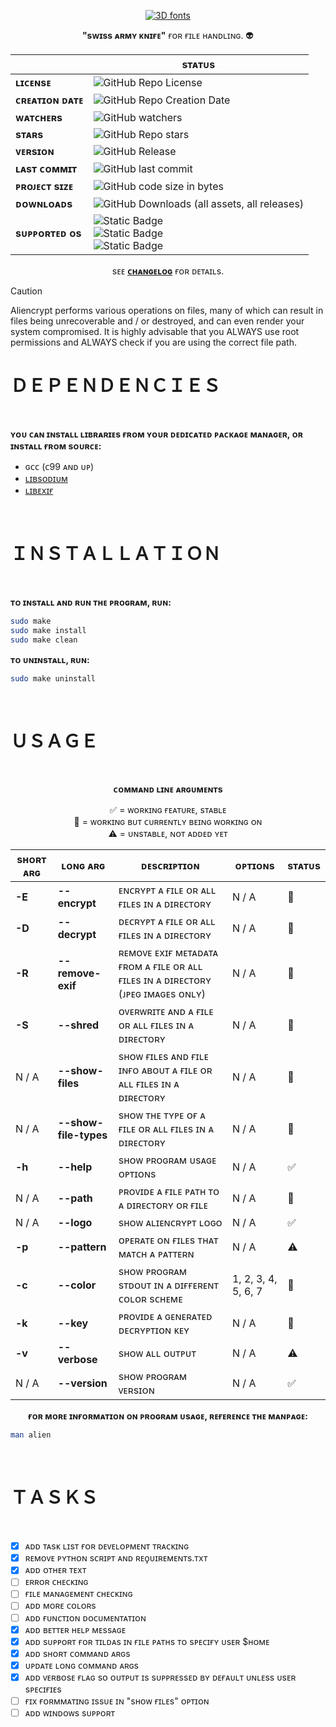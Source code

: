 <div id="header" align="center">

  [![3D fonts](https://see.fontimg.com/api/renderfont4/rg737/eyJyIjoiZnMiLCJoIjo2OCwidyI6MjAwMCwiZnMiOjM0LCJmZ2MiOiIjNkNGRjBFIiwiYmdjIjoiI0ZGRkZGRiIsInQiOjF9/QWxpZW5jcnlwdA/perdite-hollow-regular.png)](https://www.fontspace.com/category/3d)

  **"sᴡɪss ᴀʀᴍʏ ᴋɴɪғᴇ"** ғᴏʀ ғɪʟᴇ ʜᴀɴᴅʟɪɴɢ. :alien:

  | | sᴛᴀᴛᴜs
  -|-
  **ʟɪᴄᴇɴsᴇ** | ![GitHub Repo License](https://img.shields.io/github/license/bombenheimer/aliencrypt?style=flat&logo=github)
  **ᴄʀᴇᴀᴛɪᴏɴ ᴅᴀᴛᴇ** | ![GitHub Repo Creation Date](https://img.shields.io/github/created-at/bombenheimer/aliencrypt?style=flat&logo=github)
  **ᴡᴀᴛᴄʜᴇʀs** | ![GitHub watchers](https://img.shields.io/github/watchers/bombenheimer/aliencrypt?style=flat&logo=github)
  **sᴛᴀʀs** | ![GitHub Repo stars](https://img.shields.io/github/stars/bombenheimer/aliencrypt?style=flat&logo=github)
  **ᴠᴇʀsɪᴏɴ** | ![GitHub Release](https://img.shields.io/github/v/release/bombenheimer/aliencrypt?style=flat&logo=github&color=5D3FD3)
  **ʟᴀsᴛ ᴄᴏᴍᴍɪᴛ** | ![GitHub last commit](https://img.shields.io/github/last-commit/bombenheimer/aliencrypt?style=flat&logo=github)
  **ᴘʀᴏᴊᴇᴄᴛ sɪᴢᴇ** | ![GitHub code size in bytes](https://img.shields.io/github/languages/code-size/bombenheimer/aliencrypt?style=flat&logo=github&color=orange)
  **ᴅᴏᴡɴʟᴏᴀᴅs** | ![GitHub Downloads (all assets, all releases)](https://img.shields.io/github/downloads/bombenheimer/aliencrypt/total?style=flat&logo=github)
  **sᴜᴘᴘᴏʀᴛᴇᴅ ᴏs** | ![Static Badge](https://img.shields.io/badge/Supported-green?style=flat&logo=linux&logoColor=white&label=GNU%20%2F%20Linux&color=0BDA51) </br> ![Static Badge](https://img.shields.io/badge/Supported-green?style=flat&logo=apple&logoColor=white&label=macOS&color=0BDA51) </br> ![Static Badge](https://img.shields.io/badge/Not%20Supported-red?style=flat&logo=windows&logoColor=white&label=Windows&color=FF3131)
  
  sᴇᴇ [**ᴄʜᴀɴɢᴇʟᴏɢ**](CHANGELOG.md) ғᴏʀ ᴅᴇᴛᴀɪʟs.

</div>

>[!CAUTION]
> Aliencrypt performs various operations on files, many of which can result in files being unrecoverable and / or destroyed, and can even render your system compromised. It is highly advisable that you ALWAYS use root permissions and ALWAYS check if you are using the correct file path.

# ＤＥＰＥＮＤＥＮＣＩＥＳ

  </br>

  **ʏᴏᴜ ᴄᴀɴ ɪɴsᴛᴀʟʟ ʟɪʙʀᴀʀɪᴇs ғʀᴏᴍ ʏᴏᴜʀ ᴅᴇᴅɪᴄᴀᴛᴇᴅ ᴘᴀᴄᴋᴀɢᴇ ᴍᴀɴᴀɢᴇʀ, ᴏʀ ɪɴsᴛᴀʟʟ ғʀᴏᴍ sᴏᴜʀᴄᴇ:**
  
  - ɢᴄᴄ (ᴄ99 ᴀɴᴅ ᴜᴘ)
  - [ʟɪʙsᴏᴅɪᴜᴍ](https://github.com/jedisct1/libsodium/releases/tag/1.0.19-RELEASE)
  - [ʟɪʙᴇxɪғ](https://github.com/libexif/libexif/releases/tag/v0.6.24)

  </br>

# ＩＮＳＴＡＬＬＡＴＩＯＮ

  </br>

  **ᴛᴏ ɪɴsᴛᴀʟʟ ᴀɴᴅ ʀᴜɴ ᴛʜᴇ ᴘʀᴏɢʀᴀᴍ, ʀᴜɴ:**
  ```bash
  sudo make
  sudo make install
  sudo make clean
  ```

  **ᴛᴏ ᴜɴɪɴsᴛᴀʟʟ, ʀᴜɴ:**
  ```bash
  sudo make uninstall
  ```

  </br>

# ＵＳＡＧＥ

</br>
<div id="header" align="center">
  
  **ᴄᴏᴍᴍᴀɴᴅ ʟɪɴᴇ ᴀʀɢᴜᴍᴇɴᴛs**

  ✅ = ᴡᴏʀᴋɪɴɢ ғᴇᴀᴛᴜʀᴇ, sᴛᴀʙʟᴇ
  </br>
  🚧 = ᴡᴏʀᴋɪɴɢ ʙᴜᴛ ᴄᴜʀʀᴇɴᴛʟʏ ʙᴇɪɴɢ ᴡᴏʀᴋɪɴɢ ᴏɴ
  </br>
  ⚠️ = ᴜɴsᴛᴀʙʟᴇ, ɴᴏᴛ ᴀᴅᴅᴇᴅ ʏᴇᴛ
  
  **sʜᴏʀᴛ ᴀʀɢ** | **ʟᴏɴɢ ᴀʀɢ** | **ᴅᴇsᴄʀɪᴘᴛɪᴏɴ** | **ᴏᴘᴛɪᴏɴs** | **sᴛᴀᴛᴜs**
  -|-|-|-|-
  **-E** | **--encrypt** | ᴇɴᴄʀʏᴘᴛ ᴀ ғɪʟᴇ ᴏʀ ᴀʟʟ ғɪʟᴇs ɪɴ ᴀ ᴅɪʀᴇᴄᴛᴏʀʏ | N / A | 🚧
  **-D** | **--decrypt** | ᴅᴇᴄʀʏᴘᴛ ᴀ ғɪʟᴇ ᴏʀ ᴀʟʟ ғɪʟᴇs ɪɴ ᴀ ᴅɪʀᴇᴄᴛᴏʀʏ | N / A | 🚧
  **-R** | **--remove-exif** | ʀᴇᴍᴏᴠᴇ ᴇxɪғ ᴍᴇᴛᴀᴅᴀᴛᴀ ғʀᴏᴍ ᴀ ғɪʟᴇ ᴏʀ ᴀʟʟ ғɪʟᴇs ɪɴ ᴀ ᴅɪʀᴇᴄᴛᴏʀʏ (ᴊᴘᴇɢ ɪᴍᴀɢᴇs ᴏɴʟʏ) | N / A | 🚧
  **-S** | **--shred** | ᴏᴠᴇʀᴡʀɪᴛᴇ ᴀɴᴅ ᴀ ғɪʟᴇ ᴏʀ ᴀʟʟ ғɪʟᴇs ɪɴ ᴀ ᴅɪʀᴇᴄᴛᴏʀʏ | N / A | 🚧
  N / A | **--show-files** | sʜᴏᴡ ғɪʟᴇs ᴀɴᴅ ғɪʟᴇ ɪɴғᴏ ᴀʙᴏᴜᴛ ᴀ ғɪʟᴇ ᴏʀ ᴀʟʟ ғɪʟᴇs ɪɴ ᴀ ᴅɪʀᴇᴄᴛᴏʀʏ | N / A | 🚧
  N / A | **--show-file-types** | sʜᴏᴡ ᴛʜᴇ ᴛʏᴘᴇ ᴏғ ᴀ ғɪʟᴇ ᴏʀ ᴀʟʟ ғɪʟᴇs ɪɴ ᴀ ᴅɪʀᴇᴄᴛᴏʀʏ | N / A | 🚧
  **-h** | **--help** | sʜᴏᴡ ᴘʀᴏɢʀᴀᴍ ᴜsᴀɢᴇ ᴏᴘᴛɪᴏɴs | N / A | ✅
  N / A | **--path** | ᴘʀᴏᴠɪᴅᴇ ᴀ ғɪʟᴇ ᴘᴀᴛʜ ᴛᴏ ᴀ ᴅɪʀᴇᴄᴛᴏʀʏ ᴏʀ ғɪʟᴇ | N / A | 🚧
  N / A | **--logo** | sʜᴏᴡ ᴀʟɪᴇɴᴄʀʏᴘᴛ ʟᴏɢᴏ | N / A | ✅
  **-p** | **--pattern** | ᴏᴘᴇʀᴀᴛᴇ ᴏɴ ғɪʟᴇs ᴛʜᴀᴛ ᴍᴀᴛᴄʜ ᴀ ᴘᴀᴛᴛᴇʀɴ | N / A | ⚠️
  **-c** | **--color** | sʜᴏᴡ ᴘʀᴏɢʀᴀᴍ sᴛᴅᴏᴜᴛ ɪɴ ᴀ ᴅɪғғᴇʀᴇɴᴛ ᴄᴏʟᴏʀ sᴄʜᴇᴍᴇ | 1, 2, 3, 4, 5, 6, 7 | 🚧
  **-k** | **--key** | ᴘʀᴏᴠɪᴅᴇ ᴀ ɢᴇɴᴇʀᴀᴛᴇᴅ ᴅᴇᴄʀʏᴘᴛɪᴏɴ ᴋᴇʏ | N / A | 🚧
  **-v** | **--verbose** | sʜᴏᴡ ᴀʟʟ ᴏᴜᴛᴘᴜᴛ | N / A | ⚠️
  N / A | **--version** | sʜᴏᴡ ᴘʀᴏɢʀᴀᴍ ᴠᴇʀsɪᴏɴ | N / A | ✅

  **ғᴏʀ ᴍᴏʀᴇ ɪɴғᴏʀᴍᴀᴛɪᴏɴ ᴏɴ ᴘʀᴏɢʀᴀᴍ ᴜsᴀɢᴇ, ʀᴇғᴇʀᴇɴᴄᴇ ᴛʜᴇ ᴍᴀɴᴘᴀɢᴇ:**
  <div id="header" align="left">
    
  ```bash
  man alien
  ```
  </div>
</div>
</br>

# ＴＡＳＫＳ

</br>

- [x] ᴀᴅᴅ ᴛᴀsᴋ ʟɪsᴛ ғᴏʀ ᴅᴇᴠᴇʟᴏᴘᴍᴇɴᴛ ᴛʀᴀᴄᴋɪɴɢ
- [x] ʀᴇᴍᴏᴠᴇ ᴘʏᴛʜᴏɴ sᴄʀɪᴘᴛ ᴀɴᴅ ʀᴇϙᴜɪʀᴇᴍᴇɴᴛs.ᴛxᴛ
- [x] ᴀᴅᴅ ᴏᴛʜᴇʀ ᴛᴇxᴛ
- [ ] ᴇʀʀᴏʀ ᴄʜᴇᴄᴋɪɴɢ
- [ ] ғɪʟᴇ ᴍᴀɴᴀɢᴇᴍᴇɴᴛ ᴄʜᴇᴄᴋɪɴɢ
- [ ] ᴀᴅᴅ ᴍᴏʀᴇ ᴄᴏʟᴏʀs
- [ ] ᴀᴅᴅ ғᴜɴᴄᴛɪᴏɴ ᴅᴏᴄᴜᴍᴇɴᴛᴀᴛɪᴏɴ
- [x] ᴀᴅᴅ ʙᴇᴛᴛᴇʀ ʜᴇʟᴘ ᴍᴇssᴀɢᴇ
- [x] ᴀᴅᴅ sᴜᴘᴘᴏʀᴛ ғᴏʀ ᴛɪʟᴅᴀs ɪɴ ғɪʟᴇ ᴘᴀᴛʜs ᴛᴏ sᴘᴇᴄɪғʏ ᴜsᴇʀ $ʜᴏᴍᴇ
- [x] ᴀᴅᴅ sʜᴏʀᴛ ᴄᴏᴍᴍᴀɴᴅ ᴀʀɢs
- [x] ᴜᴘᴅᴀᴛᴇ ʟᴏɴɢ ᴄᴏᴍᴍᴀɴᴅ ᴀʀɢs
- [x] ᴀᴅᴅ ᴠᴇʀʙᴏsᴇ ғʟᴀɢ sᴏ ᴏᴜᴛᴘᴜᴛ ɪs sᴜᴘᴘʀᴇssᴇᴅ ʙʏ ᴅᴇғᴀᴜʟᴛ ᴜɴʟᴇss ᴜsᴇʀ sᴘᴇᴄɪғɪᴇs
- [ ] ғɪx ғᴏʀᴍᴍᴀᴛɪɴɢ ɪssᴜᴇ ɪɴ "sʜᴏᴡ ғɪʟᴇs" ᴏᴘᴛɪᴏɴ
- [ ] ᴀᴅᴅ ᴡɪɴᴅᴏᴡs sᴜᴘᴘᴏʀᴛ

